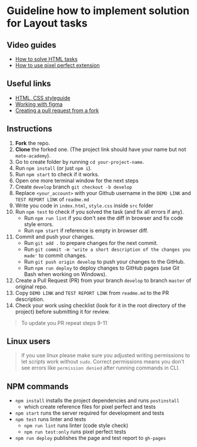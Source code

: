 # Guideline how to implement solution for Layout tasks 

## Video guides
- [How to solve HTML tasks](https://youtu.be/haCRZ3gNjOs)
- [How to use pixel perfect extension](https://youtu.be/zqRko57AurU)

## Useful links
- [HTML, CSS styleguide](https://mate-academy.github.io/style-guides/htmlcss.html)
- [Working with figma](./figma.md)
- [Creating a pull request from a fork](https://help.github.com/en/articles/creating-a-pull-request-from-a-fork)

## Instructions
1. **Fork** the repo.
2. **Clone** the forked one. (The project link should have your name but not `mate-academy`).
3. Go to create folder by running `cd your-project-name`.
4. Run `npm install` (or just `npm i`).
5. Run `npm start` to check if it works.
6. Open one more terminal window for the next steps
7. Create `develop` branch `git checkout -b develop`
8. Replace `<your_account>` with your Github username in the `DEMO LINK` and `TEST REPORT LINK` of `readme.md`
9. Write you code in `index.html`, `style.css` inside `src` folder
10. Run `npm test` to check if you solved the task (and fix all errors if any).
    - Run `npm run lint` if you don't see the diff in browser and fix code style errors.
    - Run `npm start` if reference is empty in browser diff.
11. Commit and push your changes.
    - Run `git add .` to prepare changes for the next commit.
    - Run `git commit -m 'write a short description of the changes you made'` to commit changes.
    - Run `git push origin develop` to push your changes to the GitHub.
    - Run `npm run deploy` to deploy changes to GitHub pages (use Git Bash when working on Windows). 
12. Create a Pull Request (PR) from your branch `develop` to branch `master` of original repo.
13. Copy `DEMO LINK` and `TEST REPORT LINK` from `readme.md` to the PR description.
14. Check your work using checklist (look for it in the root directory of the project) before submitting it for review.

> To update you PR repeat steps 9-11

## Linux users
> If you use _linux_ please make sure you adjusted writing permissions to let 
scripts work without `sudo`. Correct permissions means you don't see errors like
`permission denied` after running commands in CLI.

## NPM commands
- `npm install` installs the project dependencies and runs `postinstall`
  - which create reference files for pixel perfect and tests 
- `npm start` runs the server required for development and tests
- `npm test` runs linter and tests
  - `npm run lint` runs linter (code style check)
  - `npm run test:only` runs pixel perfect tests
- `npm run deploy` publishes the page and test report to `gh-pages` 

